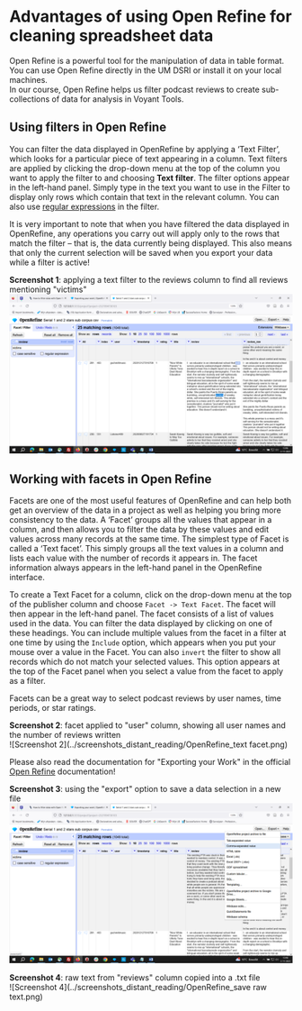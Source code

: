 # Advantages of using Open Refine for cleaning spreadsheet data

Open Refine is a powerful tool for the manipulation of data in table format. You can use Open Refine directly in the UM DSRI or install it on your local machines.  
In our course, Open Refine helps us filter podcast reviews to create sub-collections of data for analysis in Voyant Tools.

## Using filters in Open Refine

You can filter the data displayed in OpenRefine by applying a ‘Text Filter’, which looks for a particular piece of text appearing in a column. Text filters are applied by clicking the drop-down menu at the top of the column you want to apply the filter to and choosing **Text filter**. The filter options appear in the left-hand panel. Simply type in the text you want to use in the Filter to display only rows which contain that text in the relevant column. You can also use [regular expressions](https://librarycarpentry.github.io/lc-data-intro/04-regular-expressions/) in the filter. 

It is very important to note that when you have filtered the data displayed in OpenRefine, any operations you carry out will apply only to the rows that match the filter – that is, the data currently being displayed. This also means that only the current selection will be saved when you export your data while a filter is active!

**Screenshot 1**: applying a text filter to the reviews column to find all reviews mentioning "victims"  
![Screenshot 1](../screenshots_distant_reading/OpenRefine_filter.png)

## Working with facets in Open Refine

Facets are one of the most useful features of OpenRefine and can help both get an overview of the data in a project as well as helping you bring more consistency to the data. A ‘Facet’ groups all the values that appear in a column, and then allows you to filter the data by these values and edit values across many records at the same time. The simplest type of Facet is called a ‘Text facet’. This simply groups all the text values in a column and lists each value with the number of records it appears in. The facet information always appears in the left-hand panel in the OpenRefine interface.

To create a Text Facet for a column, click on the drop-down menu at the top of the publisher column and choose `Facet -> Text Facet`. The facet will then appear in the left-hand panel. The facet consists of a list of values used in the data. You can filter the data displayed by clicking on one of these headings. You can include multiple values from the facet in a filter at one time by using the `Include` option, which appears when you put your mouse over a value in the Facet. You can also `invert` the filter to show all records which do not match your selected values. This option appears at the top of the Facet panel when you select a value from the facet to apply as a filter.

Facets can be a great way to select podcast reviews by user names, time periods, or star ratings.

**Screenshot 2**: facet applied to "user" column, showing all user names and the number of reviews written  
![Screenshot 2](../screenshots_distant_reading/OpenRefine_text facet.png)

Please also read the documentation for "Exporting your Work" in the official [Open Refine](https://openrefine.org/docs/manual/exporting) documentation!

**Screenshot 3**: using the "export" option to save a data selection in a new file  
![Screenshot 3](../screenshots_distant_reading/OpenRefine_export.png)

**Screenshot 4**: raw text from "reviews" column copied into a .txt file  
![Screenshot 4](../screenshots_distant_reading/OpenRefine_save raw text.png)
